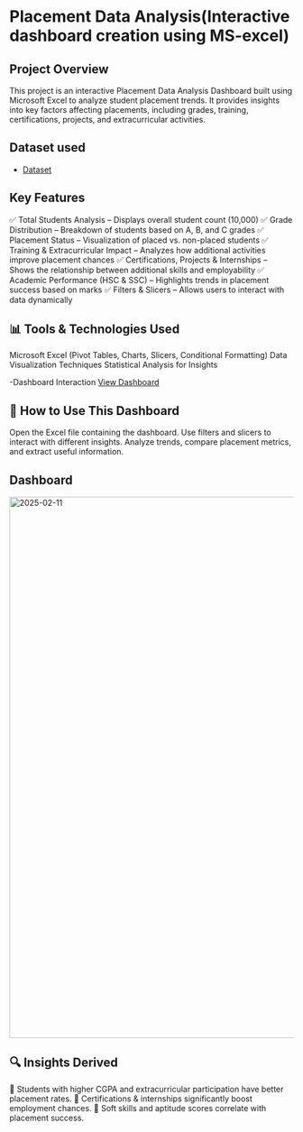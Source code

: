 # Placement Data Analysis(Interactive dashboard creation using MS-excel)
## Project Overview
This project is an interactive Placement Data Analysis Dashboard built using Microsoft Excel to analyze student placement trends. It provides insights into key factors affecting placements, including grades, training, certifications, projects, and extracurricular activities.
## Dataset used
- <a href="https://github.com/rupadhande/Data-Analyst-Dashboard/blob/main/placement%20data%20analysys.xlsx">Dataset</a>

## Key Features
✅ Total Students Analysis – Displays overall student count (10,000)
✅ Grade Distribution – Breakdown of students based on A, B, and C grades
✅ Placement Status – Visualization of placed vs. non-placed students
✅ Training & Extracurricular Impact – Analyzes how additional activities improve placement chances
✅ Certifications, Projects & Internships – Shows the relationship between additional skills and employability
✅ Academic Performance (HSC & SSC) – Highlights trends in placement success based on marks
✅ Filters & Slicers – Allows users to interact with data dynamically

## 📊 Tools & Technologies Used
Microsoft Excel (Pivot Tables, Charts, Slicers, Conditional Formatting)
Data Visualization Techniques
Statistical Analysis for Insights

-Dashboard Interaction <a href="https://github.com/rupadhande/Data-Analyst-Dashboard/blob/main/2025-02-11.png"> View Dashboard</a>

## 📎 How to Use This Dashboard
Open the Excel file containing the dashboard.
Use filters and slicers to interact with different insights.
Analyze trends, compare placement metrics, and extract useful information.

## Dashboard
<img width="960" alt="2025-02-11" src="https://github.com/user-attachments/assets/da4a70bc-f054-4041-b711-47145105312e" />

## 🔍 Insights Derived
📌 Students with higher CGPA and extracurricular participation have better placement rates.
📌 Certifications & internships significantly boost employment chances.
📌 Soft skills and aptitude scores correlate with placement success.

